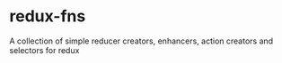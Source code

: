 # redux-fns

A collection of simple reducer creators, enhancers, action creators and selectors for redux
